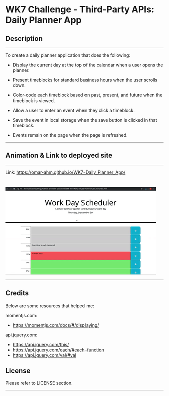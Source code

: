 # WK7 Challenge - Third-Party APIs: Daily Planner App 

## Description
---

To create a daily planner application that does the following:

- Display the current day at the top of the calendar when a user opens the planner.
- Present timeblocks for standard business hours when the user scrolls down.

- Color-code each timeblock based on past, present, and future when the timeblock is viewed.

- Allow a user to enter an event when they click a timeblock.

- Save the event in local storage when the save button is clicked in that timeblock.

- Events remain on the page when the page is refreshed.

---
## Animation & Link to deployed site
---
Link: https://omar-ahm.github.io/WK7-Daily_Planner_App/
#

![Alt text](assets/images/05-third-party-apis-homework-demo.gif)

---
## Credits

Below are some resources that helped me:

momentjs.com:
- https://momentjs.com/docs/#/displaying/

api.jquery.com:
- https://api.jquery.com/this/
- https://api.jquery.com/each/#each-function
- https://api.jquery.com/val/#val

## License

Please refer to LICENSE section.

---

